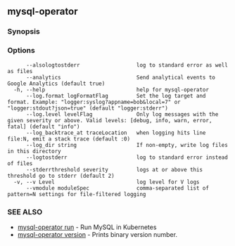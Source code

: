 ## mysql-operator



### Synopsis




### Options

```
      --alsologtostderr                  log to standard error as well as files
      --analytics                        Send analytical events to Google Analytics (default true)
  -h, --help                             help for mysql-operator
      --log.format logFormatFlag         Set the log target and format. Example: "logger:syslog?appname=bob&local=7" or "logger:stdout?json=true" (default "logger:stderr")
      --log.level levelFlag              Only log messages with the given severity or above. Valid levels: [debug, info, warn, error, fatal] (default "info")
      --log_backtrace_at traceLocation   when logging hits line file:N, emit a stack trace (default :0)
      --log_dir string                   If non-empty, write log files in this directory
      --logtostderr                      log to standard error instead of files
      --stderrthreshold severity         logs at or above this threshold go to stderr (default 2)
  -v, --v Level                          log level for V logs
      --vmodule moduleSpec               comma-separated list of pattern=N settings for file-filtered logging
```

### SEE ALSO
* [mysql-operator run](mysql-operator_run.md)	 - Run MySQL in Kubernetes
* [mysql-operator version](mysql-operator_version.md)	 - Prints binary version number.

